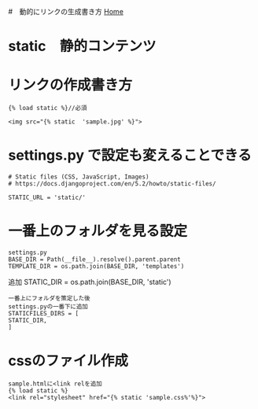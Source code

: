 #　動的にリンクの生成書き方
    <a href="{% url 'template_app:home' %}">Home</a>

# static　静的コンテンツ

# リンクの作成書き方
    {% load static %}//必須

    <img src="{% static  'sample.jpg' %}">

# settings.py で設定も変えることできる
    # Static files (CSS, JavaScript, Images)
    # https://docs.djangoproject.com/en/5.2/howto/static-files/

    STATIC_URL = 'static/'

# 一番上のフォルダを見る設定
    settings.py
    BASE_DIR = Path(__file__).resolve().parent.parent
    TEMPLATE_DIR = os.path.join(BASE_DIR, 'templates')
追加 STATIC_DIR = os.path.join(BASE_DIR, 'static')

    一番上にフォルダを策定した後
    settings.pyの一番下に追加
    STATICFILES_DIRS = [
    STATIC_DIR,
    ]

# cssのファイル作成
    sample.htmlに<link relを追加
    {% load static %}
    <link rel="stylesheet" href="{% static 'sample.css%'%}">
